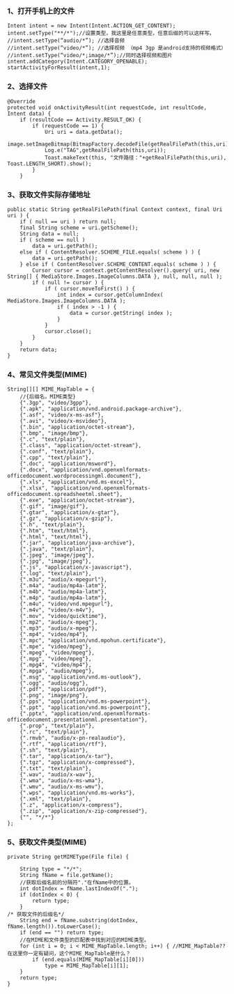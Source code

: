 ### 1、打开手机上的文件

	Intent intent = new Intent(Intent.ACTION_GET_CONTENT);
	intent.setType("**/*");//设置类型，我这里是任意类型，任意后缀的可以这样写。
	//intent.setType(“audio/*”); //选择音频
	//intent.setType(“video/*”); //选择视频 （mp4 3gp 是android支持的视频格式）
	//intent.setType(“video/*;image/*”);//同时选择视频和图片
	intent.addCategory(Intent.CATEGORY_OPENABLE);
	startActivityForResult(intent,1);

### 2、选择文件

	@Override
	protected void onActivityResult(int requestCode, int resultCode, Intent data) {
		if (resultCode == Activity.RESULT_OK) {
			if (requestCode == 1) {
				Uri uri = data.getData();
				image.setImageBitmap(BitmapFactory.decodeFile(getRealFilePath(this,uri)));
				Log.e("TAG",getRealFilePath(this,uri));
				Toast.makeText(this, "文件路径："+getRealFilePath(this,uri), Toast.LENGTH_SHORT).show();
			}
		}

### 3、获取文件实际存储地址

	public static String getRealFilePath(final Context context, final Uri uri ) {
		if ( null == uri ) return null;
		final String scheme = uri.getScheme();
		String data = null;
		if ( scheme == null )
			data = uri.getPath();
		else if ( ContentResolver.SCHEME_FILE.equals( scheme ) ) {
			data = uri.getPath();
		} else if ( ContentResolver.SCHEME_CONTENT.equals( scheme ) ) {
			Cursor cursor = context.getContentResolver().query( uri, new String[] { MediaStore.Images.ImageColumns.DATA }, null, null, null );
			if ( null != cursor ) {
				if ( cursor.moveToFirst() ) {
					int index = cursor.getColumnIndex( MediaStore.Images.ImageColumns.DATA );
					if ( index > -1 ) {
						data = cursor.getString( index );
					}
				}
				cursor.close();
			}
		}
		return data;
	}

### 4、常见文件类型(MIME)

	String[][] MIME_MapTable = {
		//{后缀名，MIME类型}
		{".3gp", "video/3gpp"},
		{".apk", "application/vnd.android.package-archive"},
		{".asf", "video/x-ms-asf"},
		{".avi", "video/x-msvideo"},
		{".bin", "application/octet-stream"},
		{".bmp", "image/bmp"},
		{".c", "text/plain"},
		{".class", "application/octet-stream"},
		{".conf", "text/plain"},
		{".cpp", "text/plain"},
		{".doc", "application/msword"},
		{".docx", "application/vnd.openxmlformats-officedocument.wordprocessingml.document"},
		{".xls", "application/vnd.ms-excel"},
		{".xlsx", "application/vnd.openxmlformats-officedocument.spreadsheetml.sheet"},
		{".exe", "application/octet-stream"},
		{".gif", "image/gif"},
		{".gtar", "application/x-gtar"},
		{".gz", "application/x-gzip"},
		{".h", "text/plain"},
		{".htm", "text/html"},
		{".html", "text/html"},
		{".jar", "application/java-archive"},
		{".java", "text/plain"},
		{".jpeg", "image/jpeg"},
		{".jpg", "image/jpeg"},
		{".js", "application/x-javascript"},
		{".log", "text/plain"},
		{".m3u", "audio/x-mpegurl"},
		{".m4a", "audio/mp4a-latm"},
		{".m4b", "audio/mp4a-latm"},
		{".m4p", "audio/mp4a-latm"},
		{".m4u", "video/vnd.mpegurl"},
		{".m4v", "video/x-m4v"},
		{".mov", "video/quicktime"},
		{".mp2", "audio/x-mpeg"},
		{".mp3", "audio/x-mpeg"},
		{".mp4", "video/mp4"},
		{".mpc", "application/vnd.mpohun.certificate"},
		{".mpe", "video/mpeg"},
		{".mpeg", "video/mpeg"},
		{".mpg", "video/mpeg"},
		{".mpg4", "video/mp4"},
		{".mpga", "audio/mpeg"},
		{".msg", "application/vnd.ms-outlook"},
		{".ogg", "audio/ogg"},
		{".pdf", "application/pdf"},
		{".png", "image/png"},
		{".pps", "application/vnd.ms-powerpoint"},
		{".ppt", "application/vnd.ms-powerpoint"},
		{".pptx", "application/vnd.openxmlformats-officedocument.presentationml.presentation"},
		{".prop", "text/plain"},
		{".rc", "text/plain"},
		{".rmvb", "audio/x-pn-realaudio"},
		{".rtf", "application/rtf"},
		{".sh", "text/plain"},
		{".tar", "application/x-tar"},
		{".tgz", "application/x-compressed"},
		{".txt", "text/plain"},
		{".wav", "audio/x-wav"},
		{".wma", "audio/x-ms-wma"},
		{".wmv", "audio/x-ms-wmv"},
		{".wps", "application/vnd.ms-works"},
		{".xml", "text/plain"},
		{".z", "application/x-compress"},
		{".zip", "application/x-zip-compressed"},
		{"", "*/*"}
	};
### 5、获取文件类型(MIME)
	private String getMIMEType(File file) {

		String type = "*/*";
		String fName = file.getName();
		//获取后缀名前的分隔符"."在fName中的位置。
		int dotIndex = fName.lastIndexOf(".");
		if (dotIndex < 0) {
			return type;
		}
	/* 获取文件的后缀名*/
		String end = fName.substring(dotIndex, fName.length()).toLowerCase();
		if (end == "") return type;
		//在MIME和文件类型的匹配表中找到对应的MIME类型。
		for (int i = 0; i < MIME_MapTable.length; i++) { //MIME_MapTable??在这里你一定有疑问，这个MIME_MapTable是什么？
			if (end.equals(MIME_MapTable[i][0]))
				type = MIME_MapTable[i][1];
		}
		return type;
	}



	




